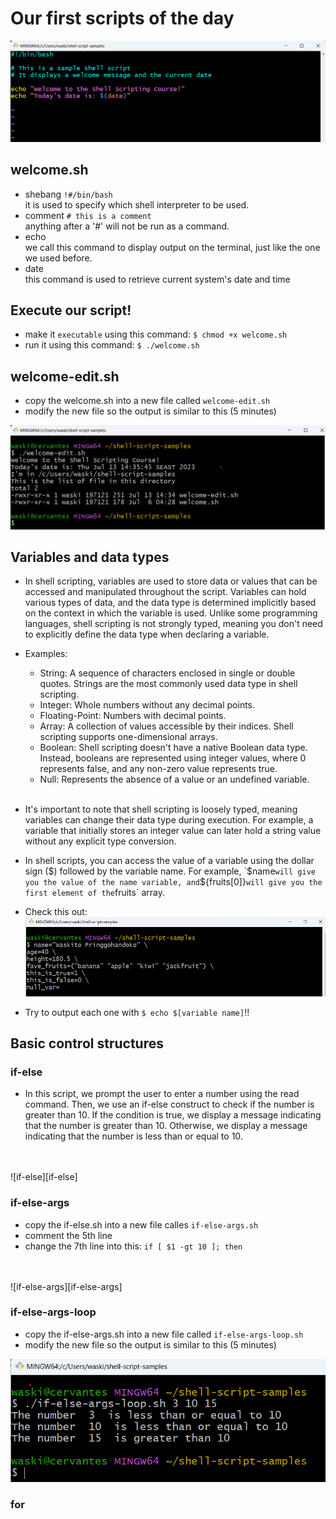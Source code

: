 # Our first scripts of the day

![welcome][welcome]

## welcome.sh
- shebang `!#/bin/bash` <br>
it is used to specify which shell interpreter to be used.
- comment `# this is a comment`<br>
anything after a '#' will not be run as a command.
- echo<br>
we call this command to display output on the terminal, just like the one we used before.
- date<br>
this command is used to retrieve current system's date and time

## Execute our script!
- make it `executable` using this command: `$ chmod +x welcome.sh`
- run it using this command: `$ ./welcome.sh`

## welcome-edit.sh

- copy the welcome.sh into a new file called `welcome-edit.sh`
- modify the new file so the output is similar to this (5 minutes)<br>

![welcome-edit][welcome-edit]

## Variables and data types
- In shell scripting, variables are used to store data or values that can be accessed and manipulated throughout the script. Variables can hold various types of data, and the data type is determined implicitly based on the context in which the variable is used. Unlike some programming languages, shell scripting is not strongly typed, meaning you don't need to explicitly define the data type when declaring a variable.
- Examples:
  - String: A sequence of characters enclosed in single or double quotes. Strings are the most commonly used data type in shell scripting.
  - Integer: Whole numbers without any decimal points.
  - Floating-Point: Numbers with decimal points.
  - Array: A collection of values accessible by their indices. Shell scripting supports one-dimensional arrays.
  - Boolean: Shell scripting doesn't have a native Boolean data type. Instead, booleans are represented using integer values, where 0 represents false, and any non-zero value represents true.
  - Null: Represents the absence of a value or an undefined variable.
  <br>
- It's important to note that shell scripting is loosely typed, meaning variables can change their data type during execution. For example, a variable that initially stores an integer value can later hold a string value without any explicit type conversion.

- In shell scripts, you can access the value of a variable using the dollar sign ($) followed by the variable name. For example, `$name` will give you the value of the name variable, and `${fruits[0]}` will give you the first element of the `fruits` array.

- Check this out:<br>
![variables][variables]

- Try to output each one with `$ echo $[variable name]`!!

## Basic control structures
### if-else
- In this script, we prompt the user to enter a number using the read command. Then, we use an if-else construct to check if the number is greater than 10. If the condition is true, we display a message indicating that the number is greater than 10. Otherwise, we display a message indicating that the number is less than or equal to 10.
<br>
<br>
![if-else][if-else]

### if-else-args
- copy the if-else.sh into a new file calles `if-else-args.sh`
- comment the 5th line
- change the 7th line into this: `if [ $1 -gt 10 ]; then`
<br>
<br>
![if-else-args][if-else-args]

### if-else-args-loop
- copy the if-else-args.sh into a new file called `if-else-args-loop.sh`
- modify the new file so the output is similar to this (5 minutes)<br>

![if-else-args-loop][if-else-args-loop]

### for




[welcome]: images/2-welcome.png
[welcome-edit]: images/2-welcome-edit.png
[if-else-args-loop]: images/2-if-else-args-loop.png
[variables]: images/2-variables.png
[if-else]: images/2-if-else.png
[if-else-args]: images/2-if-else-args.png

